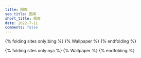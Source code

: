 ```yaml
---
title: 图库
seo_title: 图库
short_title: 图库
date: 2022-7-11
comments: false
---
```



{% folding sites only:bing %} {% Wallpaper %} {% endfolding %}

{% folding sites only:nya %} {% Wallpaper %} {% endfolding %}

